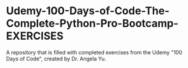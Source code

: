# Udemy-100-Days-of-Code-The-Complete-Python-Pro-Bootcamp-EXERCISES
A repository that is filled with completed exercises from the Udemy "100 Days of Code", created by Dr. Angela Yu.
